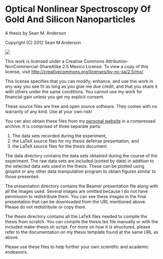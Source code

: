 Optical Nonlinear Spectroscopy Of Gold And Silicon Nanoparticles
================================================================

A thesis by Sean M. Anderson

Copyright (C) 2012 Sean M Anderson

![](https://raw.github.com/roguephysicist/masters-thesis/master/presentation/images/atoms.png)

This work is licensed under a Creative Commons Attribution-NonCommercial-ShareAlike 2.5 Mexico License. To view a copy of this license, visit http://creativecommons.org/licenses/by-nc-sa/2.5/mx/.

This license specifies that you can modify, enhance, and use this work in any way you see fit as long as you give me due credit, and that you share it with others under the same conditions. You cannot use my work for financial gain unless you get my explicit consent.

These source files are free and open source software. They comes with no warranty of any kind. Use at your own risk!

You can also obtain these files from my [personal website](http://www.roguephysicist.org/academics.html) in a compressed archive. It is comprised of three separate parts:

1. The data sets recorded during the experiment,
2. the LaTeX source files for my thesis defense presentation, and
3. the LaTeX source files for the thesis document.

The data directory contains the data sets obtained during the course of the experiment. The raw data sets are included (sorted by date) in addition to the selected data sets used in the thesis. These can be plotted using gnuplot or any other data manipulation program to obtain figures similar to those presented.

The presentation directory contains the Beamer presentation file along with all the images used. Several images are omitted because I do not have permission to redistribute them. You can see these images in the final presentation that can be downloaded from the URL mentioned above. Please do not redistribute or copy them.

The thesis directory contains all the LaTeX files needed to compile the thesis from scratch. You can compile the thesis.tex file manually or with the included make-thesis.sh script. For more on how it is structured, please refer to the documentation on my thesis template found at the same URL as above. 

Please use these files to help further your own scientific and academic endeavors.
